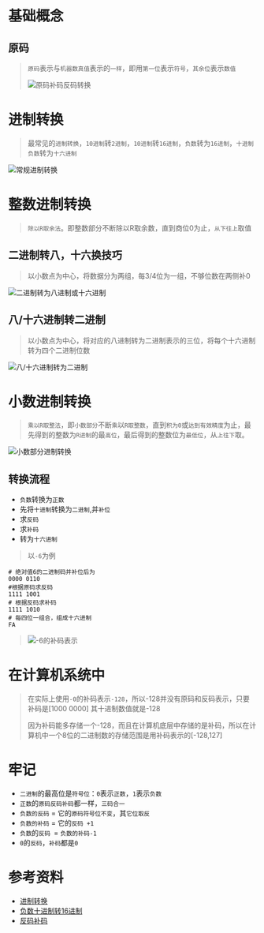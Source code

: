 # 基础概念

## 原码

> `原码`表示与`机器数真值`表示的`一样`，即用`第一位`表示`符号`，`其余位`表示`数值`
>
> ![原码补码反码转换](https://mmbiz.qpic.cn/mmbiz_jpg/ORog4TEnkbtWag4RMZqqBh24Iv7t2wkkgk1PJE6kNuC2YeoMgGpUcca49PMlt2LbxBuTRhNBwQMNInibZk90WhA/640?wx_fmt=jpeg)

# 进制转换

> 最常见的`进制转换`，`10进制`转`2进制`，`10进制`转`16进制`，`负数`转为`16进制`，`十进制负数`转为`十六进制`

![常规进制转换](https://mmbiz.qpic.cn/mmbiz_png/ORog4TEnkbtWag4RMZqqBh24Iv7t2wkkXL2Km80Q9I9ND5NtZicA6fNxsDL0kUb2nHQahtNkIBQYibfVGic6YNh1w/640?wx_fmt=png)

# 整数进制转换

> `除以R取余法`。即整数部分不断除以R取余数，直到商位0为止，`从下往上`取值

## 二进制转八，十六换技巧

> 以小数点为中心，将数据分为两组，每3/4位为一组，不够位数在两侧补0

![二进制转为八进制或十六进制](https://mmbiz.qpic.cn/mmbiz_png/ORog4TEnkbtWag4RMZqqBh24Iv7t2wkku0OEwXKXKr9ZzZU0tvYJLiaU6G5AOhg9SYIcsDK5LJfrM3AJWiblf3Zg/640?wx_fmt=png "二进制转为八进制或十六进制")
## 八/十六进制转二进制

> 以小数点为中心，将对应的八进制转为二进制表示的三位，将每个十六进制转为四个二进制位数

![八/十六进制转为二进制](https://mmbiz.qpic.cn/mmbiz_png/ORog4TEnkbtWag4RMZqqBh24Iv7t2wkknqZuovbYZn427TxaXNxD3F0wMIhBBhkYMZVaa1Op8SRSpptt5RXibTQ/640?wx_fmt=png "八/十六进制转为二进制")

# 小数进制转换

> `乘以R取整法`，即`小数部分`不断`乘`以`R取整数`，直到`积为0`或`达到有效精度`为止，最先得到的整数为`R进制`的最`高位`，最后得到的整数位为`最低位`，从`上往下`取。

![小数部分进制转换](https://mmbiz.qpic.cn/mmbiz_png/ORog4TEnkbtWag4RMZqqBh24Iv7t2wkkqP7qzvwBoQ9bC8FjS3jKfoPUbfQ9qLFZQB6a15mHwib7HPujgiaXVI2w/640?wx_fmt=png)

## 转换流程

* `负数`转换为`正数`
* 先将`十进制`转换为`二进制`,并`补位`
* 求`反码`
* 求`补码`
* 转为`十六进制`



> 以`-6`为例
>
```
# 绝对值6的二进制码并补位后为
0000 0110
#根据原码求反码
1111 1001
# 根据反码求补码
1111 1010
# 每四位一组合，组成十六进制
FA
```

> ![-6的补码表示](https://mmbiz.qpic.cn/mmbiz_png/ORog4TEnkbtWag4RMZqqBh24Iv7t2wkkbyVNtk3ftnlGEQRVYKibB3Q9KlJrxACSgXLH8Dq8l12UtH3K8nMCMdw/640?wx_fmt=png)



# 在计算机系统中

> 在实际上使用`-0`的补码表示`-128`，所以-128并没有原码和反码表示，只要补码是[1000 0000] 其十进制数值就是-128
>
> 因为补码能多存储一个-128，而且在计算机底层中存储的是补码，所以在计算机中一个8位的二进制数的存储范围是用补码表示的[-128,127]



# 牢记

* `二进制`的最高位是`符号位`：`0`表示`正数`，`1`表示`负数`
* `正数`的`原码反码补码`都一样，`三码合一`
* `负数的反码` = 它的`原码符号位不变`，其`它位取反`
* `负数的补码` = 它的`反码 +1`
* `负数`的`反码 `= `负数的补码-1`
* `0`的`反码`，`补码`都是`0`

# 参考资料

* [进制转换](https://blog.csdn.net/rain_turns_shade/article/details/128981195)
* [负数十进制转16进制](https://blog.csdn.net/sunbinkang/article/details/129597367)
* [反码补码](https://zhuanlan.zhihu.com/p/614006397)
